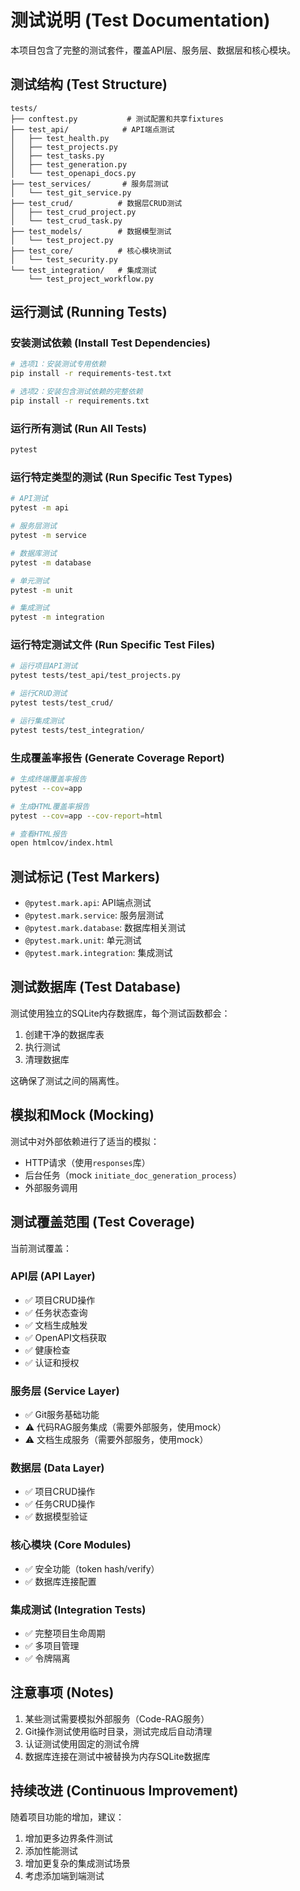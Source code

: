 # 测试说明 (Test Documentation)

本项目包含了完整的测试套件，覆盖API层、服务层、数据层和核心模块。

## 测试结构 (Test Structure)

```
tests/
├── conftest.py           # 测试配置和共享fixtures
├── test_api/            # API端点测试
│   ├── test_health.py
│   ├── test_projects.py
│   ├── test_tasks.py
│   ├── test_generation.py
│   └── test_openapi_docs.py
├── test_services/       # 服务层测试
│   └── test_git_service.py
├── test_crud/          # 数据层CRUD测试
│   ├── test_crud_project.py
│   └── test_crud_task.py
├── test_models/        # 数据模型测试
│   └── test_project.py
├── test_core/          # 核心模块测试
│   └── test_security.py
└── test_integration/   # 集成测试
    └── test_project_workflow.py
```

## 运行测试 (Running Tests)

### 安装测试依赖 (Install Test Dependencies)

```bash
# 选项1：安装测试专用依赖
pip install -r requirements-test.txt

# 选项2：安装包含测试依赖的完整依赖
pip install -r requirements.txt
```

### 运行所有测试 (Run All Tests)

```bash
pytest
```

### 运行特定类型的测试 (Run Specific Test Types)

```bash
# API测试
pytest -m api

# 服务层测试
pytest -m service

# 数据库测试
pytest -m database

# 单元测试
pytest -m unit

# 集成测试
pytest -m integration
```

### 运行特定测试文件 (Run Specific Test Files)

```bash
# 运行项目API测试
pytest tests/test_api/test_projects.py

# 运行CRUD测试
pytest tests/test_crud/

# 运行集成测试
pytest tests/test_integration/
```

### 生成覆盖率报告 (Generate Coverage Report)

```bash
# 生成终端覆盖率报告
pytest --cov=app

# 生成HTML覆盖率报告
pytest --cov=app --cov-report=html

# 查看HTML报告
open htmlcov/index.html
```

## 测试标记 (Test Markers)

- `@pytest.mark.api`: API端点测试
- `@pytest.mark.service`: 服务层测试
- `@pytest.mark.database`: 数据库相关测试
- `@pytest.mark.unit`: 单元测试
- `@pytest.mark.integration`: 集成测试

## 测试数据库 (Test Database)

测试使用独立的SQLite内存数据库，每个测试函数都会：
1. 创建干净的数据库表
2. 执行测试
3. 清理数据库

这确保了测试之间的隔离性。

## 模拟和Mock (Mocking)

测试中对外部依赖进行了适当的模拟：
- HTTP请求（使用`responses`库）
- 后台任务（mock `initiate_doc_generation_process`）
- 外部服务调用

## 测试覆盖范围 (Test Coverage)

当前测试覆盖：

### API层 (API Layer)
- ✅ 项目CRUD操作
- ✅ 任务状态查询
- ✅ 文档生成触发
- ✅ OpenAPI文档获取
- ✅ 健康检查
- ✅ 认证和授权

### 服务层 (Service Layer)
- ✅ Git服务基础功能
- ⚠️  代码RAG服务集成（需要外部服务，使用mock）
- ⚠️  文档生成服务（需要外部服务，使用mock）

### 数据层 (Data Layer)
- ✅ 项目CRUD操作
- ✅ 任务CRUD操作
- ✅ 数据模型验证

### 核心模块 (Core Modules)
- ✅ 安全功能（token hash/verify）
- ✅ 数据库连接配置

### 集成测试 (Integration Tests)
- ✅ 完整项目生命周期
- ✅ 多项目管理
- ✅ 令牌隔离

## 注意事项 (Notes)

1. 某些测试需要模拟外部服务（Code-RAG服务）
2. Git操作测试使用临时目录，测试完成后自动清理
3. 认证测试使用固定的测试令牌
4. 数据库连接在测试中被替换为内存SQLite数据库

## 持续改进 (Continuous Improvement)

随着项目功能的增加，建议：
1. 增加更多边界条件测试
2. 添加性能测试
3. 增加更复杂的集成测试场景
4. 考虑添加端到端测试